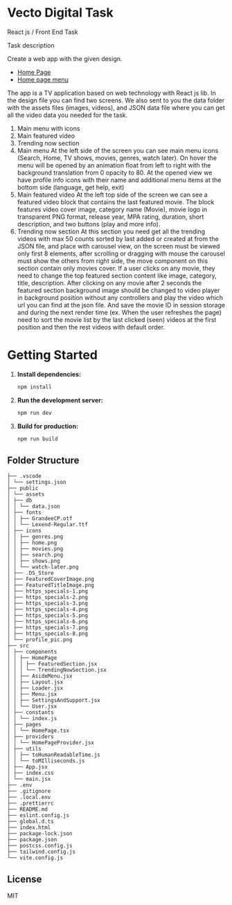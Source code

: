 # Vecto Digital Task

React js / Front End Task

Task description

Create a web app with the given design.

- [Home Page](https://xd.adobe.com/view/dd63b338-292e-4e68-924e-157ad53f2151-8830/specs/)
- [Home page menu](https://xd.adobe.com/view/a8d070e9-3db2-4834-bce7-e7dbcbb243da-fd83/specs/)

The app is a TV application based on web technology with React js lib. In the design file you can find two
screens. We also sent to you the data folder with the assets files (images, videos), and JSON data file where
you can get all the video data you needed for the task.

1. Main menu with icons
2. Main featured video
3. Trending now section
4. Main menu
   At the left side of the screen you can see main menu icons (Search, Home, TV shows, movies, genres,
   watch later). On hover the menu will be opened by an animation float from left to right with the background
   translation from 0 opacity to 80. At the opened view we have profile info icons with their name and additional
   menu items at the bottom side (language, get help, exit)
5. Main featured video
   At the left top side of the screen we can see a featured video block that contains the last featured movie. The
   block features video cover image, category name (Movie), movie logo in transparent PNG format, release
   year, MPA rating, duration, short description, and two buttons (play and more info).
6. Trending now section
   At this section you need get all the trending videos with max 50 counts sorted by last added or created at
   from the JSON file, and place with carousel view, on the screen must be viewed only first 8 elements, after
   scrolling or dragging with mouse the carousel must show the others from right side, the move component on
   this section contain only movies cover.
   If a user clicks on any movie, they need to change the top featured section content like image, category, title,
   description. After clicking on any movie after 2 seconds the featured section background image should be
   changed to video player in background position without any controllers and play the video which url you can
   find at the json file. And save the movie ID in session storage and during the next render time (ex. When the
   user refreshes the page) need to sort the movie list by the last clicked (seen) videos at the first position and
   then the rest videos with default order.

# Getting Started

1. **Install dependencies:**

   ```bash
   npm install
   ```

2. **Run the development server:**

   ```bash
   npm run dev
   ```

3. **Build for production:**
   ```bash
   npm run build
   ```

## Folder Structure

```
├── .vscode
│ └── settings.json
├── public
│ └── assets
│ ├── db
│ │ └── data.json
│ ├── fonts
│ │ ├── GrandeeCP.otf
│ │ └── Lexend-Regular.ttf
│ ├── icons
│ │ ├── genres.png
│ │ ├── home.png
│ │ ├── movies.png
│ │ ├── search.png
│ │ ├── shows.png
│ │ └── watch-later.png
│ ├── .DS_Store
│ ├── FeaturedCoverImage.png
│ ├── FeaturedTitleImage.png
│ ├── https_specials-1.png
│ ├── https_specials-2.png
│ ├── https_specials-3.png
│ ├── https_specials-4.png
│ ├── https_specials-5.png
│ ├── https_specials-6.png
│ ├── https_specials-7.png
│ ├── https_specials-8.png
│ └── profile_pic.png
├── src
│ ├── components
│ │ ├── HomePage
│ │ │ ├── FeaturedSection.jsx
│ │ │ └── TrendingNowSection.jsx
│ │ ├── AsideMenu.jsx
│ │ ├── Layout.jsx
│ │ ├── Loader.jsx
│ │ ├── Menu.jsx
│ │ ├── SettingsAndSupport.jsx
│ │ └── User.jsx
│ ├── constants
│ │ └── index.js
│ ├── pages
│ │ └── HomePage.tsx
│ ├── providers
│ │ └── HomePageProvider.jsx
│ ├── utils
│ │ ├── toHumanReadableTime.js
│ │ └── toMIlliseconds.js
│ ├── App.jsx
│ ├── index.css
│ └── main.jsx
├── .env
├── .gitignore
├── .local.env
├── .prettierrc
├── README.md
├── eslint.config.js
├── global.d.ts
├── index.html
├── package-lock.json
├── package.json
├── postcss.config.js
├── tailwind.config.js
└── vite.config.js
```

## License

MIT

